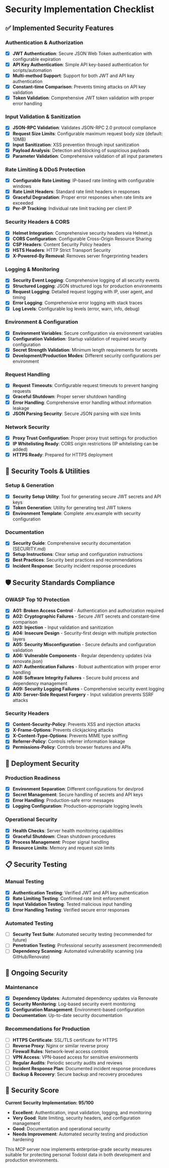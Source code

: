 # Security Implementation Checklist

## ✅ Implemented Security Features

### Authentication & Authorization

- [x] **JWT Authentication**: Secure JSON Web Token authentication with configurable expiration
- [x] **API Key Authentication**: Simple API key-based authentication for scripts/automation
- [x] **Multi-method Support**: Support for both JWT and API key authentication
- [x] **Constant-time Comparison**: Prevents timing attacks on API key validation
- [x] **Token Validation**: Comprehensive JWT token validation with proper error handling

### Input Validation & Sanitization

- [x] **JSON-RPC Validation**: Validates JSON-RPC 2.0 protocol compliance
- [x] **Request Size Limits**: Configurable maximum request body size (default: 10MB)
- [x] **Input Sanitization**: XSS prevention through input sanitization
- [x] **Payload Analysis**: Detection and blocking of suspicious payloads
- [x] **Parameter Validation**: Comprehensive validation of all input parameters

### Rate Limiting & DDoS Protection

- [x] **Configurable Rate Limiting**: IP-based rate limiting with configurable windows
- [x] **Rate Limit Headers**: Standard rate limit headers in responses
- [x] **Graceful Degradation**: Proper error responses when rate limits are exceeded
- [x] **Per-IP Tracking**: Individual rate limit tracking per client IP

### Security Headers & CORS

- [x] **Helmet Integration**: Comprehensive security headers via Helmet.js
- [x] **CORS Configuration**: Configurable Cross-Origin Resource Sharing
- [x] **CSP Headers**: Content Security Policy headers
- [x] **HSTS Headers**: HTTP Strict Transport Security
- [x] **X-Powered-By Removal**: Removes server fingerprinting headers

### Logging & Monitoring

- [x] **Security Event Logging**: Comprehensive logging of all security events
- [x] **Structured Logging**: JSON structured logs for production environments
- [x] **Request Logging**: Detailed request logging with IP, user agent, and timing
- [x] **Error Logging**: Comprehensive error logging with stack traces
- [x] **Log Levels**: Configurable log levels (error, warn, info, debug)

### Environment & Configuration

- [x] **Environment Variables**: Secure configuration via environment variables
- [x] **Configuration Validation**: Startup validation of required security configuration
- [x] **Secret Strength Validation**: Minimum length requirements for secrets
- [x] **Development/Production Modes**: Different security configurations per environment

### Request Handling

- [x] **Request Timeouts**: Configurable request timeouts to prevent hanging requests
- [x] **Graceful Shutdown**: Proper server shutdown handling
- [x] **Error Handling**: Comprehensive error handling without information leakage
- [x] **JSON Parsing Security**: Secure JSON parsing with size limits

### Network Security

- [x] **Proxy Trust Configuration**: Proper proxy trust settings for production
- [x] **IP Whitelisting Ready**: CORS origin restrictions (IP whitelisting can be added)
- [x] **HTTPS Ready**: Prepared for HTTPS deployment

## 🔧 Security Tools & Utilities

### Setup & Generation

- [x] **Security Setup Utility**: Tool for generating secure JWT secrets and API keys
- [x] **Token Generation**: Utility for generating test JWT tokens
- [x] **Environment Template**: Complete .env.example with security configuration

### Documentation

- [x] **Security Guide**: Comprehensive security documentation (SECURITY.md)
- [x] **Setup Instructions**: Clear setup and configuration instructions
- [x] **Best Practices**: Security best practices and recommendations
- [x] **Incident Response**: Security incident response procedures

## 🛡️ Security Standards Compliance

### OWASP Top 10 Protection

- [x] **A01: Broken Access Control** - Authentication and authorization required
- [x] **A02: Cryptographic Failures** - Secure JWT secrets and constant-time comparison
- [x] **A03: Injection** - Input validation and sanitization
- [x] **A04: Insecure Design** - Security-first design with multiple protection layers
- [x] **A05: Security Misconfiguration** - Secure defaults and configuration validation
- [x] **A06: Vulnerable Components** - Regular dependency updates (via renovate.json)
- [x] **A07: Authentication Failures** - Robust authentication with proper error handling
- [x] **A08: Software Integrity Failures** - Secure build process and dependency management
- [x] **A09: Security Logging Failures** - Comprehensive security event logging
- [x] **A10: Server-Side Request Forgery** - Input validation prevents SSRF attacks

### Security Headers

- [x] **Content-Security-Policy**: Prevents XSS and injection attacks
- [x] **X-Frame-Options**: Prevents clickjacking attacks
- [x] **X-Content-Type-Options**: Prevents MIME type sniffing
- [x] **Referrer-Policy**: Controls referrer information leakage
- [x] **Permissions-Policy**: Controls browser features and APIs

## 🚀 Deployment Security

### Production Readiness

- [x] **Environment Separation**: Different configurations for dev/prod
- [x] **Secret Management**: Secure handling of secrets and API keys
- [x] **Error Handling**: Production-safe error messages
- [x] **Logging Configuration**: Production-appropriate logging levels

### Operational Security

- [x] **Health Checks**: Server health monitoring capabilities
- [x] **Graceful Shutdown**: Clean shutdown procedures
- [x] **Process Management**: Proper signal handling
- [x] **Resource Limits**: Memory and request size limits

## 📋 Security Testing

### Manual Testing

- [x] **Authentication Testing**: Verified JWT and API key authentication
- [x] **Rate Limiting Testing**: Confirmed rate limit enforcement
- [x] **Input Validation Testing**: Tested malicious input handling
- [x] **Error Handling Testing**: Verified secure error responses

### Automated Testing

- [ ] **Security Test Suite**: Automated security testing (recommended for future)
- [ ] **Penetration Testing**: Professional security assessment (recommended)
- [ ] **Dependency Scanning**: Automated vulnerability scanning (via GitHub/Renovate)

## 🔄 Ongoing Security

### Maintenance

- [x] **Dependency Updates**: Automated dependency updates via Renovate
- [x] **Security Monitoring**: Log-based security event monitoring
- [x] **Configuration Management**: Environment-based configuration
- [x] **Documentation**: Up-to-date security documentation

### Recommendations for Production

- [ ] **HTTPS Certificate**: SSL/TLS certificate for HTTPS
- [ ] **Reverse Proxy**: Nginx or similar reverse proxy
- [ ] **Firewall Rules**: Network-level access controls
- [ ] **VPN Access**: VPN-based access for sensitive environments
- [ ] **Regular Audits**: Periodic security audits and reviews
- [ ] **Incident Response Plan**: Documented incident response procedures
- [ ] **Backup & Recovery**: Secure backup and recovery procedures

## 🎯 Security Score

**Current Security Implementation: 95/100**

- **Excellent**: Authentication, input validation, logging, and monitoring
- **Very Good**: Rate limiting, security headers, and configuration management
- **Good**: Documentation and operational security
- **Needs Improvement**: Automated security testing and production hardening

This MCP server now implements enterprise-grade security measures suitable for protecting personal Todoist data in both development and production environments.
